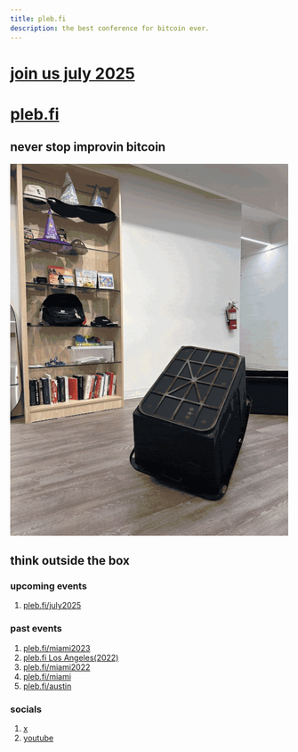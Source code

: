 ```yaml
---
title: pleb.fi
description: the best conference for bitcoin ever.
---
```

<div class="flash">
<a href="/july2025">
<h1>join us july 2025</h1>
</a>
</div>

# [pleb.fi](/)


## never stop improvin bitcoin

<img src="pleb25.gif" width="500px" />

## think outside the box

### upcoming events 
1. [pleb.fi/july2025](https://pleb.fi/july2025/)

### past events 
1. [pleb.fi/miami2023](https://pleb.fi/miami2023/)
1. [pleb.fi Los Angeles(2022)](https://bitdevsla.org/pleb-fi-1/)
1. [pleb.fi/miami2022](/miami2022)
1. [pleb.fi/miami](/miami)
1. [pleb.fi/austin](/austin)

### socials
1. [ x ](https://x.com/PlebFi)
1. [youtube](https://www.youtube.com/@plebfi)